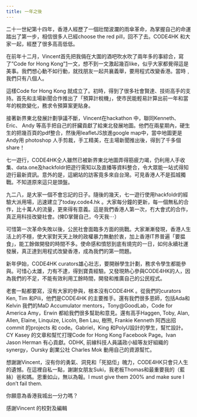 ```yaml
---
title: 一年之後
---
```


二十一世紀第十四年，香港人經歷了一個壯闊波瀾的雨傘革命，為掌握自己的命運踏出了第一步，相信很多人已經choose the red pill，回不了去。CODE4HK 和大家一起，經歷了很多高高低低。

在前年十二月，Vincent首先把我倆在大圍的酒吧吹水吹了兩年多的事綜合，寫了”Code for Hong Kong”[1]一文，想不到一文激起幾百like，似乎大家都覺得這是美事。我們想心動不如行動，就找朋友一起共襄義舉，要用程式改變香港。當時﹐我們只有八個人。

這樣Code for Hong Kong 就成立了。初時，得到了很多社會賢達、技術高手的支持。首先和主場新聞合作推出了「預算計稅機」，使市民能輕易計算出前一年和當年的稅款變化，務求令預算案更貼身。

接著新界東北發展計劃爭議不斷，Vincent在hackathon 中，聯同Kenneth、Eric、 Andy 等高手把自己的肝臟貢獻了給東北發展地圖。他們在兩星期內，硬生生的把幾百頁的pdf整合，然後用leafletJS放進google map中，當中地圖更是 Andy用 photoshop 人手剪裁，手工精美，在主場新聞推出後，得到了千多個share！

七一遊行，CODE4HK仝人雖然已被新界東北地圖弄得筋疲力竭，仍利用人手收集、data.one及hackfoldr把遊行需知以及直播等資料整合，令大眾能一站式得知遊行最新資訊。意外的是，這網站的訪客竟多來自台灣。可見香港人不是孤城獨戰。不知道原來這只是頭盤。

九二八，是大家一個不會忘記的日子。隨後的幾天，七一遊行使用hackfoldr的經驗大派用場，迅速建立了today.code4.hk 。大家每分鐘的更新，每一個無私的合作，比十萬人的流量，更來得有意義。這是我們香港人第一次，冇大會式的合作，真正用科技改變社會。(俾D掌聲自己，今天我⋯）

可惜第一次革命失敗以後，公民社會面臨多方面的挑戰。大家漸漸發現，香港人生活上的不穩，使大家對天天上映的政權暴力無動於衷，加上香港IT界普遍「要揾食」，能工餘做開發的時間不多。使命感和憤怒到底有燒完的一日，如何永續社運發展，真正達到用程式改變香港，成為我們的第一問題。

新年伊始，CODE4HK curators雄心壯志，要開辦學生計劃，務求令學生都能參與。可惜心太雄，力有不逮，得到寶貴經驗。又發現熱心參與CODE4HK的人，因為我們的不足，不能有效利用工餘時間，開發和推廣自己的公民程式。

老套一點都要寫，沒有大家的參與，根本沒有CODE4HK 。從我們的curators Ken, Tim 和Pili，他們是CODE4HK 的主要推手。還有我們很多恩師，包括Ada和Kelvin 我們的MaD Accumulator mentors，Tony@GoodLab，Code for America Amy，Erwin 都給我們很多幫助和意見。還有高手Haggen, Toby,  Alan, Allen, Elaine, Linquize, Licoln, Ben Lau, 樹熊, Frankie Kenneth 阿西出招 commit 的projects 和 code。Gabriel，King 和PolyU設計的學生，幫忙設計。CY Kasey 的文章和幫忙打理Code for Hong Kong Facebook Page。Ivan Jason Herman 有心貢獻。ODHK, 前線科技人員議政小組等友好組織的synergy，Oursky 創業公社 Charles Mok 動用自己的資源幫忙。

想謝謝Vincent，沒有你的勇氣、洞見和「死掂佢」魄力，CODE4HK只會只人生的遺憾。在這裡自私一點，謝謝女朋友Suki，我老板Thomas和最重要我的（藍絲）爸和媽。恩重如山，無以為報。I must give them 200% and make sure I don’t fail them. 

你願意為香港我城出一分力嗎？

感謝Vincent 的校對及編輯

[1]: [https://kleineblase.wordpress.com/2013/12/01/code-for-hong-kong/](https://kleineblase.wordpress.com/2013/12/01/code-for-hong-kong/)

